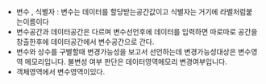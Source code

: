 * 변수 , 식별자 : 변수는 데이터를 할당받는공간값이고 식별자는 거기에 라벨처럼붙는이름이다
* 변수공간과 데이터공간은 다르며 변수선언후에 데이터를 입력하면 따로따로 공간을창출한후에 데이터공간에서 변수공간으로 간다.
* 변수와 상수를 구별할때 변경가능성을 보고서 선언하는데 변경가능성대상은 변수영역 메모리입니다. 불변성 여부 판단은 데이터영역메모리 변경여부입니다.
* 객체영역에서 변수영역이있다. 